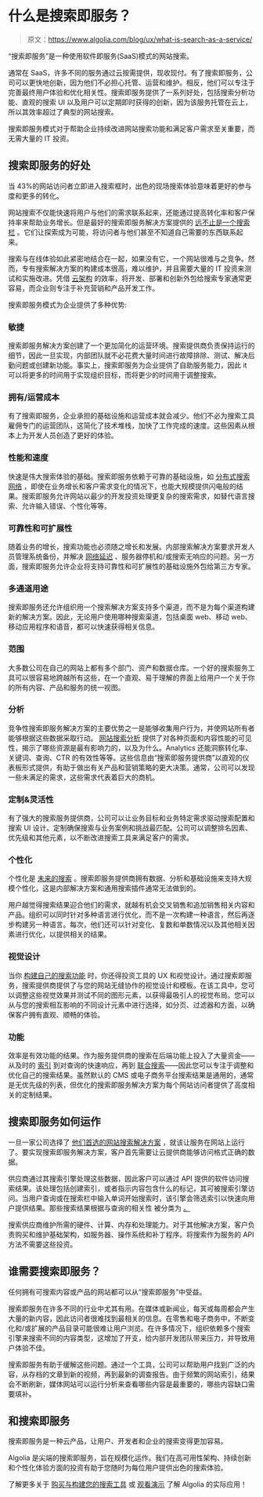 # 什么是搜索即服务？

> 原文：<https://www.algolia.com/blog/ux/what-is-search-as-a-service/>

“搜索即服务”是一种使用软件即服务(SaaS)模式的网站搜索。

通常在 SaaS，许多不同的服务通过云按需提供，现收现付。有了搜索即服务，公司可以更快地创新，因为他们不必担心托管、运营和维护。相反，他们可以专注于完善最终用户体验和优化相关性。搜索即服务提供了一系列好处，包括搜索分析功能、直观的搜索 UI 以及用户可以定期即时获得的创新，因为该服务托管在云上，所以其效率超过了典型的网站搜索。

搜索即服务模式对于帮助企业持续改进网站搜索功能和满足客户需求至关重要，而无需大量的 IT 投资。

## [](#benefits-of-search-as-a-service)搜索即服务的好处

当 43%的网站访问者[](https://www.forrester.com/report/MustHave+eCommerce+Features/-/E-RES89561)立即进入搜索框时，出色的现场搜索体验意味着更好的参与度和更多的转化。

网站搜索不仅能快速将用户与他们的需求联系起来，还能通过提高转化率和客户保持率来帮助业务增长。但是最好的搜索即服务解决方案提供的 [远不止是一个搜索栏](https://blog.algolia.com/advanced-search-experience-for-e-commerce/) 。它们让探索成为可能，将访问者与他们甚至不知道自己需要的东西联系起来。

搜索与在线体验如此紧密地结合在一起，如果没有它，一个网站很难与之竞争。然而，专有搜索解决方案的构建成本很高，难以维护，并且需要大量的 IT 投资来测试和实施改进。凭借 [云架构](https://techwireasia.com/2019/05/the-cios-guide-to-building-an-efficient-cloud-architecture/) 的效率，将开发、部署和创新外包给搜索专家通常更容易，而企业则专注于补充营销和产品开发工作。

搜索即服务模式为企业提供了多种优势:

### [](#agility)敏捷

搜索即服务解决方案创建了一个更加简化的运营环境。搜索提供商负责保持运行的细节，因此一旦实现，内部团队就不必花费大量时间进行故障排除、测试、解决后勤问题或创建新功能。事实上，搜索即服务为企业提供了自助服务能力，因此 it 可以将更多的时间用于实现组织目标，而将更少的时间用于调整搜索。

### [](#cost-of-ownershipoperations)拥有/运营成本

有了搜索即服务，企业承担的基础设施和运营成本就会减少。他们不必为搜索工具雇佣专门的运营团队，这简化了技术堆栈，加快了工作完成的速度。这些因素从根本上为开发人员创造了更好的体验。

### [](#performance-and-speed)性能和速度

快速是伟大搜索体验的基础。搜索即服务依赖于可靠的基础设施，如 [分布式搜索网络](https://support.algolia.com/hc/en-us/articles/4406981938193-What-is-DSN-How-does-it-work-) ，即使在业务增长和客户需求变化的情况下，也能大规模提供闪电般的结果。搜索即服务允许网站以最少的开发投资处理更复杂的搜索需求，如替代语言搜索、允许输入错误、个性化等等。

### [](#reliability-and-scalability)可靠性和可扩展性

随着业务的增长，搜索功能也必须随之增长和发展。内部搜索解决方案要求开发人员管理系统备份，并解决 [网络延迟](https://blog.algolia.com/distributed-search-network-latency-ruins-search-experience/) 、服务器停机和/或搜索无响应的问题。另一方面，搜索即服务允许企业将支持可靠性和可扩展性的基础设施外包给第三方专家。

### [](#multi-channel-uses)多通道用途

搜索即服务还允许组织用一个搜索解决方案支持多个渠道，而不是为每个渠道构建新的解决方案。因此，无论用户使用哪种搜索渠道，包括桌面 web、移动 web、移动应用程序和语音，都可以快速获得相关信息。

### [](#scope%c2%a0)范围

大多数公司在自己的网站上都有多个部门、资产和数据仓库。一个好的搜索服务工具可以很容易地跨越所有这些，在一个直观、易于理解的界面上给用户一个关于你的所有内容、产品和服务的统一视图。

### [](#analytics)分析

竞争性搜索即服务解决方案的主要优势之一是能够收集用户行为，并使网站所有者能够根据这些数据采取行动。 [网站搜索分析](https://blog.algolia.com/supercharging-search-analytics/) 提供了对各种页面和内容性能的可见性，揭示了哪些资源是最有影响力的，以及为什么。Analytics 还能洞察转化率、关键词、查询、CTR 的有效性等等。这些信息由“搜索即服务提供商”以直观的仪表板形式提供，有助于做出有关产品和营销策略的更大决策。通常，公司可以发现一些未满足的需求，这些需求代表着巨大的商机。

### [](#customization-flexibility)定制&灵活性

有了强大的搜索服务提供商，公司可以让业务目标和业务特定需求驱动搜索配置和搜索 UI 设计。定制确保搜索与业务案例和挑战最匹配。公司可以调整排名因素、优先级和其他元素，以不断改进搜索工具来满足客户的需求。

### [](#personalization%c2%a0)个性化

个性化是 [未来的搜索](https://www.searchtechnologies.com/blog/big-data-search-personalization) 。搜索即服务提供商拥有数据、分析和基础设施来支持大规模个性化，这是内部解决方案和通用搜索插件通常无法做到的。

用户越觉得搜索结果迎合他们的需求，就越有机会交叉销售和追加销售相关内容和产品。组织可以同时针对多种语言进行优化，而不是一次构建一种语言，然后再逐步构建另一种语言。每次，他们还可以针对变化、复数和单数情况以及其他相关因素进行优化，以提供相关的结果。

### [](#visual-design)视觉设计

当你 [构建自己的搜索功能](https://www.algolia.com/pdfs/Buy.vs.Build.-.The.trus.cost.of.an.enterprise.search.-.Infographic.pdf) 时，你还得投资工具的 UX 和视觉设计。通过搜索即服务，搜索提供商提供了与您的网站无缝协作的视觉设计和模板。在该工具中，您可以调整这些视觉效果并测试不同的图形元素，以获得最吸引人的视觉布局。您可以从与您的搜索相互影响的不同设计元素中进行选择，如分页、过滤器和方面，以确保客户拥有直观、顺畅的体验。

### [](#functionality)功能

效率是有效功能的结果。作为服务提供商的搜索在后端功能上投入了大量资金——从及时的 [索引](https://blog.algolia.com/inside-the-algolia-engine-part-1-indexing-vs-search/) 到对查询的快速响应，再到 [联合搜索](https://blog.algolia.com/what-is-federated-search/)——因此您可以专注于调整和优化自己的搜索结果。虽然默认的 CMS 或电子商务平台搜索结果是通用的，通常是无优先级的列表，但优化的搜索即服务解决方案为每个网站访问者提供了高度相关的定制结果。

## [](#how-search-as-a-service-works)搜索即服务如何运作

一旦一家公司选择了 [他们首选的网站搜索解决方案](https://blog.algolia.com/alternatives-to-google-site-search/) ，就该让服务在网站上运行了。要实现搜索即服务解决方案，客户首先需要让云提供商能够访问格式正确的数据。

供应商通过其搜索引擎处理这些数据，因此客户可以通过 API 提供的软件访问搜索结果。该处理包括创建索引，或者指示内容包含什么的标记，其可被搜索引擎访问。当用户查询或在搜索栏中输入单词开始搜索时，该引擎会筛选索引以快速向用户提供结果。那些搜索结果根据与查询的相关性 被分类为 [。](https://blog.algolia.com/how-algolia-tackled-the-relevance-problem-of-search-engines/)

搜索供应商维护所需的硬件、计算、内存和处理能力。对于其他解决方案，客户负责购买和维护基础架构，如服务器、操作系统和补丁程序。将搜索作为服务的 API 方法不需要这些投资。

## [](#who-needs-search-as-a-service)谁需要搜索即服务？

任何拥有可搜索内容或产品的网站都可以从“搜索即服务”中受益。

搜索即服务在许多不同的行业中尤其有用。在媒体或新闻业，每天或每周都会产生大量的新内容，因此访问者很难找到最相关的信息。在零售和电子商务中，不断变化和/或扩展的产品目录可能很难让用户浏览。在许多情况下，组织依赖多个搜索引擎来搜索不同的内容类型，这增加了开支，给内部开发团队带来压力，并导致用户体验不佳。

搜索即服务有助于缓解这些问题。通过一个工具，公司可以帮助用户找到广泛的内容，从存档的文章到新的视频，再到最新的调查报告。由于频繁的网站索引，结果会不断刷新，媒体网站可以运行分析来查看哪些内容是最重要的，哪些内容缺口需要填补。

## [](#algolia-and-search-as-a-service)和搜索即服务

搜索即服务是一种云产品，让用户、开发者和企业的搜索变得更加容易。

Algolia 是尖端的搜索即服务，旨在规模化运作。我们在高可用性架构、持续创新和个性化体验方面的投资有助于您随时为每位用户提供出色的搜索体验。

了解更多关于 [购买与构建您的搜索工具](https://www.algolia.com/pdfs/Buy.vs.Build.-.The.trus.cost.of.an.enterprise.search.-.Infographic.pdf) 或 [观看演示](https://go.algolia.com/deep-dive-demo-nav) 了解 Algolia 的实际应用！